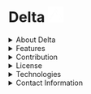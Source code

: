 # Delta <img src="Assets/Delta.png" alt="Delta Logo" width="30" height="30">
<details>
  <summary>About Delta</summary>

  **Delta** is an *Open-Sourced Artificial Intelligence* chat application designed to be user-friendly.

  It provides a platform for interactive conversations, with a focus on simplicity and functionality while keeping a modern look.

</details>

<details>
  <summary>Features</summary>

  - **AI-Powered Conversations**: *Engage in intelligent conversations with advanced Artificial Intelligence.*
  - **Real-Time Messaging**: *Experience instant message delivery and responses within 30 seconds.*
  - **Open-Sourced**: *Contribute to and customize the application to fit your needs, and knowing each version is safe.*
  - **Responsive Design**: *Accessible on various devices including desktops, laptops, tablets, and smartphones.*

</details>

<details>
  <summary>Contribution</summary>

  We welcome contribution towards Delta. If you'd like to contribute, you can follow these steps!

  1. Fork the repository (Delta)
  2. Create a new branch for your feature or bug fix;
  ```bash
  git checkout -b feature/your-feature
  ```
  3. Make your changes and commit.
  ```bash
  git add .
  git commit -m "CommitMessage"
  ```
  4. Push to the branch
  ```bash
  git push origin feature/your-feature
  ```
  5. Open a pull request with a clear description of the changes and why they are being made. If a pull request isn't made, it will be denied.

</details>

<details>
  <summary>License</summary>

  Distributed under the MIT (Massachusetts Institute of Technology) license.
  See the LICENSE file for more information.

</details>

<details>
  <summary>Technologies</summary>

  **Frontend**: React.js

  **Backend**: Node.js

</details>
<details>
  <summary>Contact Information</summary>

  For business inquiries, questions, or feedback, please contact our team at ecotech.inq@gmail.com.

</details>
